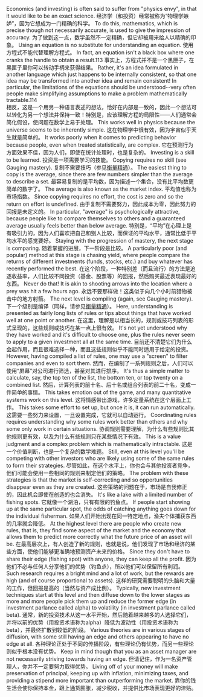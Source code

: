 Economics (and investing) is often said to suffer from "physics envy", in that it  would  like  to  be  an  exact  science. 
经济学（和投资）经常被称为“物理学嫉妒”，因为它想成为一门精确的科学。
 To  do  this,  mathematics,  which  is  precise though  not  necessarily  accurate,  is  used  to  give  the  impression  of  accuracy. 
为了做到这一点，数学虽然不一定精确，但它却被用来给人以精确的印象。
Using  an  equation  is  no  substitute  for  understanding  an  equation. 
使用方程式不能代替理解方程式。
 In  fact,  an equation  isn't  a  black  box  where  one  cranks  the  handle  to  obtain  a  result.113 
 事实上，方程式并不是一个黑匣子，在黑匣子里你可以转动手柄来获得结果。
 Rather,  it's  an  idea  formulated  in  another  language  which  just  happens  to  be internally consistent, so that one idea may be transformed into another idea and remain  consistent!  In  particular,  the  limitations  of  the  equations  should  be understood--very often people make simplifying assumptions to make a problem mathematically  tractable.114  
 相反，这是一个用另一种语言表述的想法，恰好在内部是一致的，因此一个想法可以转化为另一个想法并保持一致！特别是，应该理解方程的局限性——人们通常会简化假设，使问题在数学上易于处理。
 This  works  well  in  physics  because  the  universe seems  to  be  inherently  simple. 
这在物理学中很有效，因为宇宙似乎天生就是简单的。
 It  works  poorly  when  it  comes  to  predicting behavior because people, even when treated statistically, are complex. 
它在预测行为方面效果不佳，因为人们，即使在统计处理时，也是复杂的。
Investing  is  a  skill  to  be  learned. 
投资是一项需要学习的技能。
 Copying  requires  no  skill  (see  Gauging mastery). 
复制不需要技巧（参见[衡量精通]()）。
The easiest thing to copy is the average, since there are few numbers simpler  than  the  average  to  describe  a  set. 
最容易复制的是平均数，因为描述一个集合，没有比平均数更简单的数字了。
 The  average  is  also  known  as  the market index. 
平均值也称为市场指数。
Since copying requires no effort, the cost is zero and so the return on  effort  is  undefined. 
由于复制不需要努力，因此成本为零，因此努力的回报是未定义的。
 In  particular,  "average"  is  psychologically  attractive, because  people  like  to  compare  themselves  to  others  and  a  guaranteed  average usually feels better than below average. 
特别是，“平均”在心理上是有吸引力的，因为人们喜欢把自己和别人比较，而保证的平均水平，通常比低于平均水平的感觉要好。
Staying  with  the  progression  of  mastery,  the  next  stage  is  comparing. 
随着掌握的进展，下一阶段是比较。
 A particularly  poor  (and  popular)  method  at  this  stage  is  chasing  yield,  where people compare the returns of different investments (funds, stocks, etc.) and buy whatever has recently performed the best. 
在这个阶段，一种特别差（而且流行）的方法是追逐收益率，人们比较不同投资（基金、股票等）的回报，然后购买最近表现最好的东西。
Never do that! It is akin to shooting arrows into the location where a prey was hit a few hours ago. 
永远不要那样做！这类似于向几个小时前猎物被击中的地方射箭。
The  next  level  is  compiling  (again,  see  Gauging  mastery). 
下一个级别是编译（同样，请参见[衡量精通]()）。
 Here, understanding  is  presented  as  fairly  long  lists  of  rules  or  tips  about  things  that have worked well at one point or another. 
在这里，理解是以相当长的，规则或技巧列表的形式呈现的，这些规则或技巧在某一点上很有效。
It's not yet understood why they have worked and it's difficult to choose one, plus the rules never seem to apply to a given investment all at the same time. 
目前还不清楚它们为什么会起作用，而且很难选择一种，而且这些规则似乎不能同时适用于给定的投资。
However,  having  compiled  a  list  of  rules,  one  may  use  a  "screen"  to  filter companies and even to sort them. 
然而，在编制了一系列规则之后，人们可以使用“屏幕”对公司进行筛选，甚至对其进行排序。
It's thus a simple matter to calculate, say, the top ten of the list, the bottom ten, or top twenty on a combined list. 
然后，计算列表的前十名、后十名或组合列表的前二十名，变成一件简单的事情。
This takes emotion out of the game, and many quantitative systems work on this level. 
这将情感带出游戏，许多定量系统在这个层面上工作。
This takes some effort to set up, but once it is, it can run automatically. 
这需要一些努力来设置，一旦设置完成，它就可以自动运行。
Coordinating rules requires understanding why some rules work better than others and why some only work in certain situations. 
协调规则需要理解，为什么有些规则比其他规则更有效，以及为什么有些规则只在某些情况下有效。
This is a value judgment and  a  complex  problem  which  is  mathematically  intractable. 
这是一个价值判断，也是一个复杂的数学难题。
 Still,  even  at  this level you'll be competing with other investors who are likely using some of the same rules to form their strategies. 
尽管如此，在这个水平上，你也会与其他投资者竞争，他们可能会使用一些相同的规则来制定他们的策略。
The problem with these strategies is that the market is self-correcting and so opportunities disappear even as they are created. 
这些策略的问题在于，市场是自我修正的，因此机会即使在创造的也会消失。
It's like a lake with a limited number of fishing spots. 
它就像一个湖泊，只有有限的钓鱼点。
If people start showing up at  the  same  particular  spot,  the  odds  of  catching  anything  goes  down  for  the individual fisherman. 
如果人们开始出现在同一特定地点，渔夫个体捕获东西的几率就会降低。
At the highest level there are people who create new rules, that is, they find some  aspect  of  the  market  and  the  economy  that  allows  them  to  predict  more correctly what the future price of an asset will be. 
在最高层次上，有人创造了新的规则，也就是说，他们发现了市场和经济的某些方面，使他们能够更准确地预测资产未来的价格。
Since they don't have to share their edge (fishing spot) with anyone, they can keep all the profit. 
因为他们不必与任何人分享他们的优势（钓鱼点），所以他们可以保留所有利润。
Such research requires a bright mind and a lot of work, but the rewards are high (and of course proportional  to  assets). 
这样的研究需要聪明的头脑和大量的工作，但回报是高的（当然与资产成比例）。
 Typically,  new  investment  techniques  start  at  this  level and then diffuse down to the lower stages as more and more people pick them up and reduce the former edge (in investment parlance called alpha) to volatility (in investment  parlance  called  beta). 
通常，新的投资技术从这一水平开始，然后随着越来越多的人选择它们，并将以前的优势（用投资术语称为alpha）降低为波动性（用投资术语称为beta），并最终扩散到较低的阶段。
 Various  theories  are  in  various  stages  of diffusion, with some still having an edge and others appearing to have no edge at all. 
各种理论正处于不同的传播阶段，有些理论仍有优势，而另一些理论则似乎根本没有优势。
Keep  in  mind  though  that  you  as  an  asset  manager  are  not  necessarily striving  towards  having  an  edge. 
但请记住，作为一名资产管理人，你并不一定要努力取得优势。
 Living  off  of  your  money  will  make preservation  of  principal,  keeping  up  with  inflation,  minimizing  taxes,  and providing a stipend more important than outperforming the market.
 靠你的钱生活会使你保持本金，跟上通货膨胀，减少税收，并提供比市场表现更好的津贴。